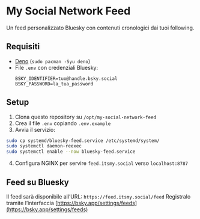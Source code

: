 
# My Social Network Feed

Un feed personalizzato Bluesky con contenuti cronologici dai tuoi following.

## Requisiti

- [Deno](https://deno.land/) (`sudo pacman -Syu deno`)
- File `.env` con credenziali Bluesky:
  ```env
  BSKY_IDENTIFIER=tuo@handle.bsky.social
  BSKY_PASSWORD=la_tua_password
  ```

## Setup

1. Clona questo repository su `/opt/my-social-network-feed`
2. Crea il file `.env` copiando `.env.example`
3. Avvia il servizio:

```bash
sudo cp systemd/bluesky-feed.service /etc/systemd/system/
sudo systemctl daemon-reexec
sudo systemctl enable --now bluesky-feed.service
```

4. Configura NGINX per servire `feed.itsmy.social` verso `localhost:8787`

## Feed su Bluesky

Il feed sarà disponibile all’URL: `https://feed.itsmy.social/feed`
Registralo tramite l’interfaccia [https://bsky.app/settings/feeds](https://bsky.app/settings/feeds)
